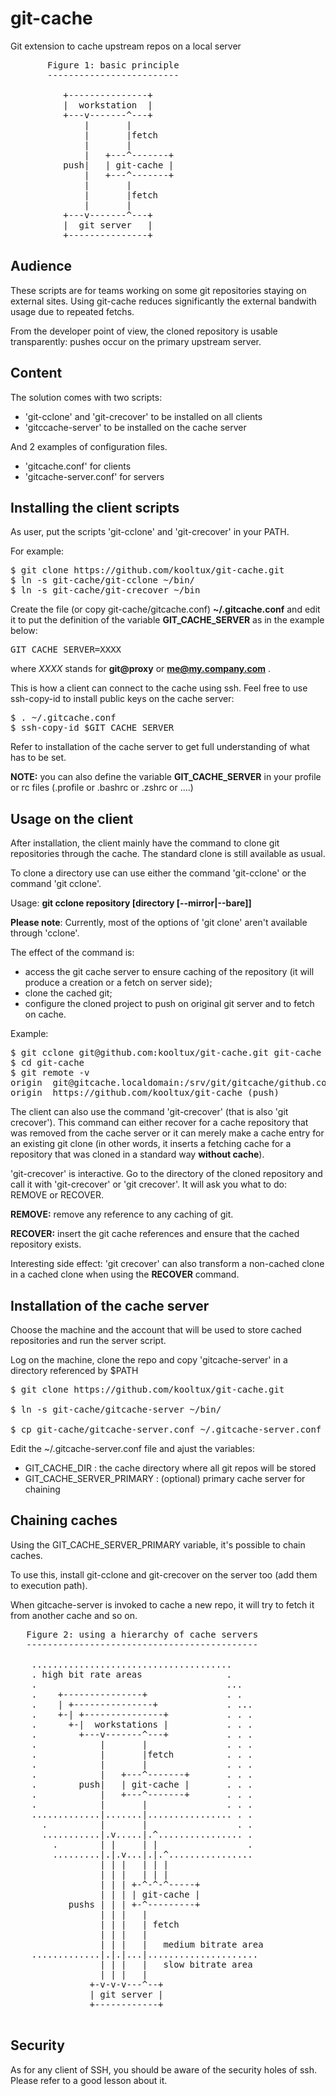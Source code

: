 git-cache
=========

Git extension to cache upstream repos on a local server

<pre>
       Figure 1: basic principle
       -------------------------

          +---------------+
          |  workstation  |
          +---v-------^---+
              |       |
              |       |fetch
              |       |
              |   +---^-------+
          push|   | git-cache |
              |   +---^-------+
              |       |
              |       |fetch
              |       |
          +---v-------^---+
          |  git server   |
          +---------------+
</pre>

Audience
--------

These scripts are for teams working on some git repositories
staying on external sites. Using git-cache reduces significantly the external bandwith usage due to repeated fetchs.

From the developer point of view, the cloned repository is usable transparently: pushes occur on the primary upstream server.

Content
-------

The solution comes with two scripts:
* 'git-cclone' and 'git-crecover' to be installed on all clients
* 'gitccache-server' to be installed on the cache server

And 2 examples of configuration files.
* 'gitcache.conf' for clients
* 'gitcache-server.conf' for servers

Installing the client scripts
-----------------------------

As user, put the scripts 'git-cclone' and 'git-crecover' in your
PATH.

For example:
<pre>
$ git clone https://github.com/kooltux/git-cache.git
$ ln -s git-cache/git-cclone ~/bin/
$ ln -s git-cache/git-crecover ~/bin
</pre>

Create the file (or copy git-cache/gitcache.conf) **~/.gitcache.conf** and edit it to put the 
definition of the variable **GIT_CACHE_SERVER** as in the example below:

<pre>
GIT_CACHE_SERVER=XXXX
</pre>

where *XXXX* stands for **git@proxy** or **me@my.company.com** .

This is how a client can connect to the cache using ssh. Feel free to use ssh-copy-id to install public keys on the cache server:

<pre>
$ . ~/.gitcache.conf
$ ssh-copy-id $GIT_CACHE_SERVER
</pre>

Refer to installation of the cache server to get full understanding of what has
to be set.

**NOTE:** you can also define the variable **GIT_CACHE_SERVER** in your profile 
or rc files (.profile or .bashrc or .zshrc or ....)

Usage on the client
-------------------

After installation, the client mainly have the command to clone git repositories
through the cache. The standard clone is still available as usual.

To clone a directory use can use either the command 'git-cclone' or the command
'git cclone'.

Usage: **git cclone repository [directory [--mirror|--bare]]**

**Please note**: Currently, most of the options of 'git clone' aren't available through 'cclone'.

The effect of the command is:
- access the git cache server to ensure caching of the repository 
(it will produce a creation or a fetch on server side);
- clone the cached git;
- configure the cloned project to push on original git server and to fetch on cache.

Example:
<pre>
$ git cclone git@github.com:kooltux/git-cache.git git-cache
$ cd git-cache
$ git remote -v
origin	git@gitcache.localdomain:/srv/git/gitcache/github.com//kooltux/git-cache.git (fetch)
origin	https://github.com/kooltux/git-cache (push)
</pre>

The client can also use the command 'git-crecover' (that is also 'git crecover').
This command can either recover for a cache repository that was removed from the
cache server or it can merely make a cache entry for an existing git clone (in other words, 
it inserts a fetching cache for a repository that was cloned in a standard way **without
cache**).

'git-crecover' is interactive. Go to the directory of the cloned repository and call it
with 'git-crecover' or 'git crecover'. It will ask you what to do: REMOVE or RECOVER.

**REMOVE:** remove any reference to any caching of git.

**RECOVER:** insert the git cache references and ensure that the cached repository exists.


Interesting side effect: 'git crecover' can also transform a non-cached clone in a cached clone when using the **RECOVER** command.

Installation of the cache server
--------------------------------

Choose the machine and the account that will be used to store cached repositories
and run the server script.

Log on the machine, clone the repo and copy 'gitcache-server' in a directory referenced by $PATH

<pre>
$ git clone https://github.com/kooltux/git-cache.git

$ ln -s git-cache/gitcache-server ~/bin/

$ cp git-cache/gitcache-server.conf ~/.gitcache-server.conf
</pre>

Edit the ~/.gitcache-server.conf file and ajust the variables:
* GIT_CACHE_DIR : the cache directory where all git repos will be stored
* GIT_CACHE_SERVER_PRIMARY : (optional) primary cache server for chaining


Chaining caches
---------------

Using the GIT_CACHE_SERVER_PRIMARY variable, it's possible to chain caches.

To use this, install git-cclone and git-crecover on the server too (add them to execution path).

When gitcache-server is invoked to cache a new repo, it will try to fetch it from another cache and so on.

<pre>
   Figure 2: using a hierarchy of cache servers
   --------------------------------------------
   
    ......................................
    . high bit rate areas                .
    .                                    ...  
    .    +---------------+               . .  
    .    | +---------------+             . ...
    .    +-| +---------------+           . . .
    .      +-|  workstations |           . . .
    .        +---v-------^---+           . . .
    .            |       |               . . .
    .            |       |fetch          . . .
    .            |       |               . . .
    .            |   +---^-------+       . . .
    .        push|   | git-cache |       . . .
    .            |   +---^-------+       . . .
    .            |       |               . . . 
    .............|.......|................ . .
      .          |       |                 . .
      ...........|.v.....|.^................ .
        .        | |     | |                 .
        .........|.|.v...|.|.^................
                 | | |   | | |
                 | | |   | | |
                 | | | +-^-^-^-----+
                 | | | | git-cache |
           pushs | | | +-^---------+
                 | | |   |
                 | | |   | fetch
                 | | |   |
                 | | |   |   medium bitrate area
    .............|.|.|...|.....................
                 | | |   |   slow bitrate area
                 | | |   |
               +-v-v-v---^--+
               | git server |
               +------------+
   
</pre>

Security
--------

As for any client of SSH, you should be aware of the security holes of ssh.
Please refer to a good lesson about it.
